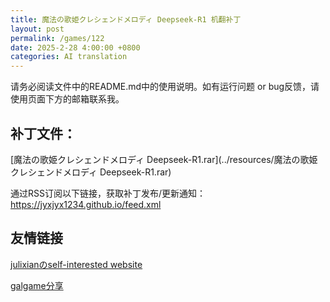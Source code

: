 ```yaml
---
title: 魔法の歌姫クレシェンドメロディ Deepseek-R1 机翻补丁
layout: post
permalink: /games/122
date: 2025-2-28 4:00:00 +0800
categories: AI translation
---
```



请务必阅读文件中的README.md中的使用说明。如有运行问题 or bug反馈，请使用页面下方的邮箱联系我。



## 补丁文件：

[魔法の歌姫クレシェンドメロディ Deepseek-R1.rar](../resources/魔法の歌姫クレシェンドメロディ Deepseek-R1.rar)

 

通过RSS订阅以下链接，获取补丁发布/更新通知：https://jyxjyx1234.github.io/feed.xml

## 友情链接

[julixianのself-interested website](https://julixian-siw.worldsystem.top/) 

[galgame分享](https://t.me/galgpt)